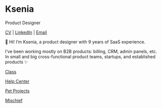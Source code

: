 # Ksenia
Product Designer

[CV](https://kseniailinyh.github.io/portfolio/Resume-Ksenia-Ilinykh.pdf) | [LinkedIn](https://www.linkedin.com/in/kseniailinykh/) | [Email](mailto:ksenia.ilinyh@gmail.com)

👋 Hi! I’m Ksenia, a product designer with 9 years of SaaS experience.

I’ve been working mostly on B2B products: billing, CRM, admin panels, etc. In small and big cross-functional product teams, startups, and established products ✨

[Class](https://kseniailinyh.github.io/portfolio/class.html)

[Help Center](https://kseniailinyh.github.io/portfolio/help-center.html)

[Pet Projects](https://kseniailinyh.github.io/portfolio/pet-projects.html)

[Mischief](https://kseniailinyh.github.io/portfolio/mischief.html)
